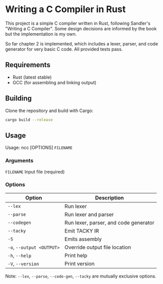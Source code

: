 # Writing a C Compiler in Rust

This project is a simple C compiler written in Rust, following Sandler's "Writing a C Compiler".
Some design decisions are informed by the book but the implementation is my own.

So far chapter 2 is implemented, which includes a lexer, parser, and code generator for very basic C code.
All provided tests pass.

## Requirements

- Rust (latest stable)
- GCC (for assembling and linking output)

## Building

Clone the repository and build with Cargo:

```sh
cargo build --release
```

## Usage

Usage: ncc [OPTIONS] `FILENAME`

### Arguments
`FILENAME` Input file (required)

### Options
| Option                    | Description                           |
|---------------------------|---------------------------------------|
| `--lex`                   | Run lexer                             |
| `--parse`                 | Run lexer and parser                  |
| `--codegen`               | Run lexer, parser, and code generator |
| `--tacky`                 | Emit TACKY IR                         |
| `-S`                      | Emits assembly                        |
| `-o`, `--output <OUTPUT>` | Override output file location         |
| `-h`, `--help`            | Print help                            |
| `-V`, `--version`         | Print version                         |


Note: `--lex`, `--parse`, `--code-gen`, `--tacky` are mutually exclusive options.
